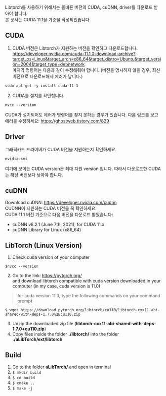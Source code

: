 Libtorch를 사용하기 위해서는 올바른 버전의 CUDA, cuDNN, driver를 다운로드 받아야 합니다. \
본 문서는 CUDA 11.1을 기준을 작성되었습니다.

## CUDA
1. CUDA 버전은 Libtorch가 지원하는 버전을 확인하고 다운로드합니다. \
https://developer.nvidia.com/cuda-11.1.0-download-archive?target_os=Linux&target_arch=x86_64&target_distro=Ubuntu&target_version=2004&target_type=debnetwork \
마지막 명령어는 다음과 같이 수정해줘야 합니다. (버전을 명시하지 않을 경우, 최신 버전으로 다운로드해서 에러가 납니다.)
```
sudo apt-get -y install cuda-11-1
```

2. CUDA를 설치를 확인합니다.
```
nvcc --version
```
CUDA가 설치되어도 에러가 명령어를 찾지 못하는 경우가 있습니다. 다음 링크를 보고 에러를 수정하세요: https://ghostweb.tistory.com/829

## Driver
그래픽카드 드라이버가 CUDA 버전을 지원하는지 확인하세요.
```
nvidia-smi
```
여기에 보이는 CUDA version은 최대 지원 version 입니다. 따라서 다운로드한 CUDA는 해당 버전보다 낮아야 합니다.

## cuDNN
Download cuDNN: https://developer.nvidia.com/cudnn \
CUDNN이 지원하는 CUDA 버전을 꼭 확인하세요. \
CUDA 11.1 버전 기준으로 다음 버전을 다운로드 받았습니다: 
- cuDNN v8.2.1 (June 7th, 2021), for CUDA 11.x
- cuDNN Library for Linux (x86_64)

## LibTorch (Linux Version)
1. Check cuda version of your computer
```
$nvcc --version
```
2. Go to the link: https://pytorch.org/ 
</br>and download libtorch compatible with cuda version downloaded in your computer (in my case, cuda version is 11.0)

  >for cuda version 11.0, type the following commands on your command prompt
```
$ wget https://download.pytorch.org/libtorch/cu110/libtorch-cxx11-abi-shared-with-deps-1.7.0%2Bcu110.zip
```
3. Unzip the downloaded zip file (**libtorch-cxx11-abi-shared-with-deps-1.7.0+cu110.zip**)
4. Copy files inside the folder **./libtorch/** into the folder **./aLibTorch/ext/libtorch**



## Build
1. Go to the folder **aLibTorch/** and open in terminal
2. `$ mkdir build`
3. `$ cd build`
4. `$ cmake ..`
5. `$ make -j`

